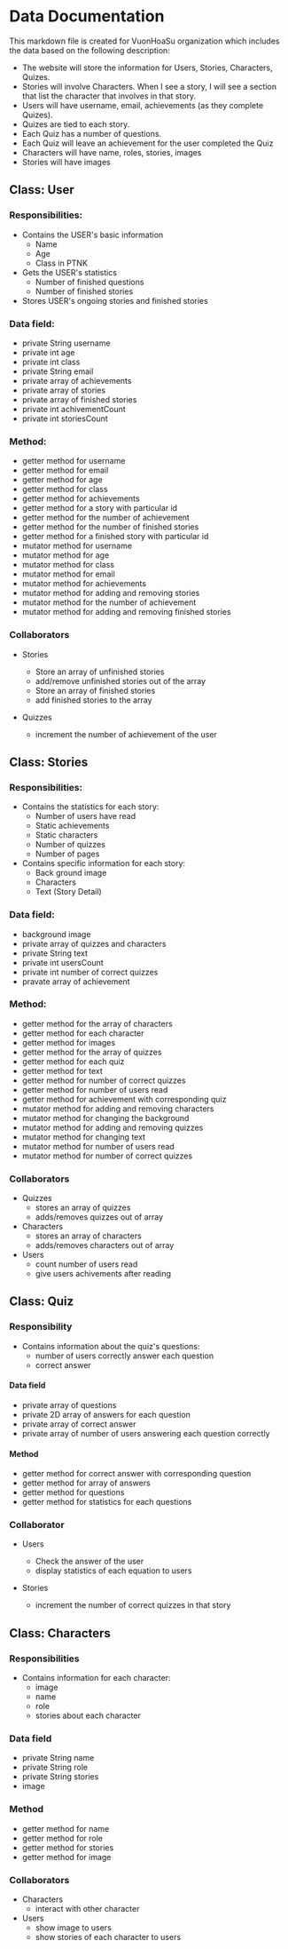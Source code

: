 # Data Documentation

This markdown file is created for VuonHoaSu organization which includes the data based on the following description: 

- The website will store the information for Users, Stories, Characters, Quizes.
- Stories will involve Characters. When I see a story, I will see a section that list the character that involves in that story.
- Users will have username, email, achievements (as they complete Quizes).
- Quizes are tied to each story.
- Each Quiz has a number of questions.
- Each Quiz will leave an achievement for the user completed the Quiz
- Characters will have name, roles, stories, images
- Stories will have images

## Class: User

### Responsibilities:

- Contains the USER's basic information
  - Name
  - Age
  - Class in PTNK
- Gets the USER's statistics
  - Number of finished questions
  - Number of finished stories
- Stores USER's ongoing stories and finished stories

### Data field:

- private String username
- private int age
- private int class
- private String email
- private array of achievements
- private array of stories
- private array of finished stories
- private int achivementCount
- private int storiesCount

### Method:

- getter method for username
- getter method for email
- getter method for age
- getter method for class
- getter method for achievements
- getter method for a story with particular id
- getter method for the number of achievement
- getter method for the number of finished stories
- getter method for a finished story with particular id
- mutator method for username
- mutator method for age
- mutator method for class
- mutator method for email
- mutator method for achievements
- mutator method for adding and removing stories
- mutator method for the number of achievement
- mutator method for adding and removing finished stories

### Collaborators

- Stories
  - Store an array of unfinished stories
  - add/remove unfinished stories out of the array
  - Store an array of finished stories
  - add finished stories to the array
  
- Quizzes
  - increment the number of achievement of the user

## Class: Stories

### Responsibilities:

- Contains the statistics for each story:
  - Number of users have read
  - Static achievements
  - Static characters
  - Number of quizzes
  - Number of pages
- Contains specific information for each story:
  - Back ground image
  - Characters
  - Text (Story Detail)

### Data field:

- background image
- private array of quizzes and characters
- private String text
- private int usersCount
- private int number of correct quizzes
- pravate array of achievement

### Method:

- getter method for the array of characters
- getter method for each character
- getter method for images 
- getter method for the array of quizzes
- getter method for each quiz
- getter method for text
- getter method for number of correct quizzes
- getter method for number of users read
- getter method for achievement with corresponding quiz
- mutator method for adding and removing characters
- mutator method for changing the background
- mutator method for adding and removing quizzes
- mutator method for changing text
- mutator method for number of users read
- mutator method for number of correct quizzes

### Collaborators

- Quizzes
  - stores an array of quizzes
  - adds/removes quizzes out of array
- Characters
  - stores an array of characters
  - adds/removes characters out of array
- Users
  - count number of users read
  - give users achivements after reading

## Class: Quiz

### Responsibility

- Contains information about the quiz's questions:
  - number of users correctly answer each question
  - correct answer

#### Data field

- private array of questions
- private 2D array of answers for each question
- private array of correct answer
- private array of number of users answering each question correctly

#### Method

- getter method for correct answer with corresponding question
- getter method for array of answers
- getter method for questions
- getter method for statistics for each questions

### Collaborator

- Users
  - Check the answer of the user
  - display statistics of each equation to users

- Stories
  - increment the number of correct quizzes in that story

## Class: Characters

### Responsibilities

- Contains information for each character:
  - image
  - name
  - role
  - stories about each character

### Data field

- private String name
- private String role
- private String stories
- image

### Method

- getter method for name
- getter method for role
- getter method for stories
- getter method for image

### Collaborators

- Characters
  - interact with other character
- Users
  - show image to users
  - show stories of each character to users